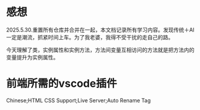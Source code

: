 # 感想

2025.5.30.重置所有仓库并合并在一起，本文档记录所有学习内容。发现传统＋AI一定是潮流，抓紧时间上车。为了我老婆，我得不受干扰的走自己的路。

今天理解了类，实例属性和实例方法，方法间变量互相访问的方法就是把方法内的变量提升为实例属性。

# 前端所需的vscode插件

Chinese;HTML CSS Support;Live Server;Auto Rename Tag